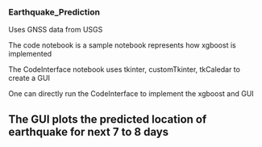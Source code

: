 ### Earthquake_Prediction

Uses GNSS data from USGS

The code notebook is a sample notebook represents how xgboost is implemented

The CodeInterface notebook uses tkinter, customTkinter, tkCaledar to create a GUI

One can directly run the CodeInterface to implement the xgboost and GUI

## The GUI plots the predicted location of earthquake for next 7 to 8 days
